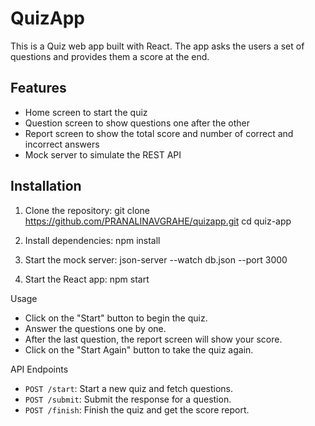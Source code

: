 # QuizApp

This is a Quiz web app built with React. The app asks the users a set of questions and provides them a score at the end.

## Features

- Home screen to start the quiz
- Question screen to show questions one after the other
- Report screen to show the total score and number of correct and incorrect answers
- Mock server to simulate the REST API


## Installation

1. Clone the repository:
git clone https://github.com/PRANALINAVGRAHE/quizapp.git
cd quiz-app


2. Install dependencies:
npm install

3. Start the mock server:
json-server --watch db.json --port 3000

4. Start the React app:
npm start


Usage

- Click on the "Start" button to begin the quiz.
- Answer the questions one by one.
- After the last question, the report screen will show your score.
- Click on the "Start Again" button to take the quiz again.

API Endpoints

- `POST /start`: Start a new quiz and fetch questions.
- `POST /submit`: Submit the response for a question.
- `POST /finish`: Finish the quiz and get the score report.
